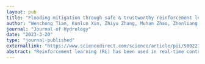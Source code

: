 ```yaml
---
layout: pub
title: "Flooding mitigation through safe & trustworthy reinforcement learning"
author: "Wenchong Tian, Kunlun Xin, Zhiyu Zhang, Muhan Zhao, Zhenliang Liao, and Tao Tao"
journal: "Journal of Hydrology"
date: "2023-3-20"
type: "journal-published"
externallink: "https://www.sciencedirect.com/science/article/pii/S0022169423003773"
abstract: "Reinforcement learning (RL) has been used in real-time control of urban drainage system (UDS) for flooding mitigation, achieving a milestone in urban water management. However, RL can only guarantee an optimization control, rather than keep the control trajectory safe and trustworthy. Therefore, unacceptable risk still exists when handing over the real-world control process to an RL agent. Although safe learning is effective in enhancing RL’s safety, it cannot be applied directly due to the lack of quantitative framework of RL’s safety in UDS context. This study conducts three tasks to investigate and improve the safety of RL in UDS. First, a metric framework of RLs’ safety in the context of UDS is provided through a mathematic description. Then, it is plugged into safe learning methods to improve RLs’ safety in UDS. After that, a systemic uncertainty analysis is employed to evaluate the robustness of RL. The results of the case study indicate that (i) all the RLs show a promising result in flooding mitigation; (ii) safe learning helps RLs achieve a safer control process with a lower average water level and lower frequency of orifices operation; (iii) the robustness of RLs in UDS is influenced by the volume of rainfalls, the degree of randomness, and the type of RLs."
---
```


